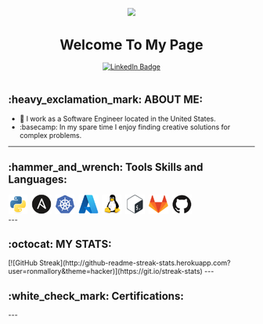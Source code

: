 <div id="header" align="center">
  <img src="https://media.giphy.com/media/HscDLzkO8EOTmgkhQP/giphy.gif" width="100"/>
</div>
<center> <h1>Welcome To My Page</h1> </center>

<div id="badges" align="center">
  <a href="https://www.linkedin.com/in/ron-mallory-12037a93/">
    <img src="https://img.shields.io/badge/LinkedIn-blue?style=for-the-badge&logo=linkedin&logoColor=white" alt="LinkedIn Badge"/>
  </a>
</div>
<img src="https://komarev.com/ghpvc/?username=ronmallory&style=flat-square&color=blue" alt=""/>

<h2>:heavy_exclamation_mark: ABOUT ME:</h2>

* :rocket: I work as a Software Engineer located in the United States.
* :basecamp: In my spare time I enjoy finding creative solutions for complex problems.
---
<h2>:hammer_and_wrench: Tools Skills and Languages:</h2>
<div>
  <img src="https://github.com/devicons/devicon/blob/master/icons/python/python-original.svg" title="Python" alt="Python" width="40" height="40"/>&nbsp;
  <img src="https://github.com/devicons/devicon/blob/master/icons/ansible/ansible-original.svg" title="Ansible" alt="Ansible" width="40" height="40"/>&nbsp;
  <img src="https://github.com/devicons/devicon/blob/master/icons/kubernetes/kubernetes-plain.svg" title="Kubernetes" alt="Kubernetes" width="40" height="40"/>&nbsp;
  <img src="https://github.com/devicons/devicon/blob/master/icons/azure/azure-original.svg" title="Azure" alt="Azure" width="40" height="40"/>&nbsp;
  <img src="https://github.com/devicons/devicon/blob/master/icons/linux/linux-original.svg" title="Linux" alt="Linux" width="40" height="40"/>&nbsp;
  <img src="https://github.com/devicons/devicon/blob/master/icons/bash/bash-plain.svg" title="Bash" alt="Bash" width="40" height="40"/>&nbsp;
  <img src="https://github.com/devicons/devicon/blob/master/icons/gitlab/gitlab-original.svg" title="Gitlab" alt="Gitlab " width="40" height="40"/>&nbsp;
  <img src="https://github.com/devicons/devicon/blob/master/icons/github/github-original.svg"  title="Github" alt="Github" width="40" height="40"/>&nbsp;
</div>
---
<h2>:octocat: MY STATS:</h2>
[![GitHub Streak](http://github-readme-streak-stats.herokuapp.com?user=ronmallory&theme=hacker)](https://git.io/streak-stats)
---
<h2>:white_check_mark: Certifications:</h2>
<div id="certifications">
    <a>
        <div data-iframe-width="150" data-iframe-height="270" data-share-badge-id="33fac155-a41a-45d3-8024-fccebfe8458a" data-share-badge-host="https://www.credly.com">
        </div>
        <script type="text/javascript" async src="//cdn.credly.com/assets/utilities/embed.js"></script>
    </a>
    <div data-iframe-width="150" data-iframe-height="270" data-share-badge-id="3721dfb4-56c0-49b1-b07b-4c635d6901aa" data-share-badge-host="https://www.credly.com"></div>
    <script type="text/javascript" async src="//cdn.credly.com/assets/utilities/embed.js"></script>
    <div data-iframe-width="150" data-iframe-height="270" data-share-badge-id="ab96f08c-094e-4093-a078-4ca23462104f" data-share-badge-host="https://www.credly.com">
    </div>
    <script type="text/javascript" async src="//cdn.credly.com/assets/utilities/embed.js"></script>
</div>
---